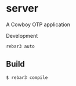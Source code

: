 server
=====

A Cowboy OTP application

Development

``` shell
rebar3 auto
```

Build
-----
    
    $ rebar3 compile
